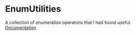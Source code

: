 # EnumUtilities
A collection of enumeration operatons that I had found useful.
<br/>
[Documentation](https://github.com/FredEkstrand/fredekstrand.github.io/html/EnumUtilities/index.html)

